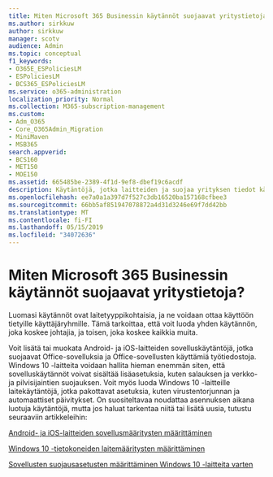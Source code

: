 ```yaml
---
title: Miten Microsoft 365 Businessin käytännöt suojaavat yritystietoja?
ms.author: sirkkuw
author: sirkkuw
manager: scotv
audience: Admin
ms.topic: conceptual
f1_keywords:
- O365E_ESPoliciesLM
- ESPoliciesLM
- BCS365_ESPoliciesLM
ms.service: o365-administration
localization_priority: Normal
ms.collection: M365-subscription-management
ms.custom:
- Adm_O365
- Core_O365Admin_Migration
- MiniMaven
- MSB365
search.appverid:
- BCS160
- MET150
- MOE150
ms.assetid: 665485be-2389-4f1d-9ef8-dbef19c6acdf
description: Käytäntöjä, jotka laitteiden ja suojaa yrityksen tiedot käyttäjän henkilökohtaisten laitteiden suojausryhmien tietoja.
ms.openlocfilehash: ee7a0a1a397d7f527c3db16520ba157168cfbee3
ms.sourcegitcommit: 66bb5af851947078872a4d31d3246e69f7dd42bb
ms.translationtype: MT
ms.contentlocale: fi-FI
ms.lasthandoff: 05/15/2019
ms.locfileid: "34072636"
---
```

# <a name="how-policies-in-microsoft-365-business-protect-company-data"></a>Miten Microsoft 365 Businessin käytännöt suojaavat yritystietoja?

Luomasi käytännöt ovat laitetyyppikohtaisia, ja ne voidaan ottaa käyttöön tietyille käyttäjäryhmille. Tämä tarkoittaa, että voit luoda yhden käytännön, joka koskee johtajia, ja toisen, joka koskee kaikkia muita.
  
Voit lisätä tai muokata Android- ja iOS-laitteiden sovelluskäytäntöjä, jotka suojaavat Office-sovelluksia ja Office-sovellusten käyttämiä työtiedostoja. Windows 10 -laitteita voidaan hallita hieman enemmän siten, että sovelluskäytännöt voivat sisältää lisäasetuksia, kuten salauksen ja verkko- ja pilvisijaintien suojauksen. Voit myös luoda Windows 10 -laitteille laitekäytäntöjä, jotka pakottavat asetuksia, kuten virustentorjunnan ja automaattiset päivitykset. On suositeltavaa noudattaa asennuksen aikana luotuja käytäntöjä, mutta jos haluat tarkentaa niitä tai lisätä uusia, tutustu seuraaviin artikkeleihin:
  
[Android- ja iOS-laitteiden sovellusmääritysten määrittäminen](app-protection-settings-for-android-and-ios.md)
  
[Windows 10 -tietokoneiden laitemääritysten määrittäminen](protection-settings-for-windows-10-pcs.md)
  
[Sovellusten suojausasetusten määrittäminen Windows 10 -laitteita varten](protection-settings-for-windows-10-devices.md)
  

